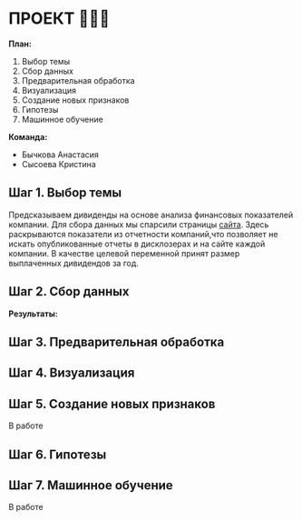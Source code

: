# **ПРОЕКТ** :woman_factory_worker::nail_care:
**План:**
1. Выбор темы
2. Сбор данных
3. Предварительная обработка
4. Визуализация
5. Создание новых признаков
6. Гипотезы
7. Машинное обучение

**Команда:**
* Бычкова Анастасия
* Сысоева Кристина
## **Шаг 1. Выбор темы**
Предсказываем дивиденды на основе анализа финансовых показателей компании.
Для сбора данных мы спарсили страницы [сайта](https://ru.investing.com). Здесь раскрываются показатели из отчетности компаний,что позволяет не искать опубликованные отчеты в дисклозерах и на сайте каждой компании.
В качестве целевой переменной принят размер выплаченных дивидендов за год.
## **Шаг 2. Сбор данных**
**Результаты:**
## **Шаг 3. Предварительная обработка**
## **Шаг 4. Визуализация**
## **Шаг 5. Создание новых признаков**
В работе
## **Шаг 6. Гипотезы**
## **Шаг 7. Машинное обучение**
В работе
